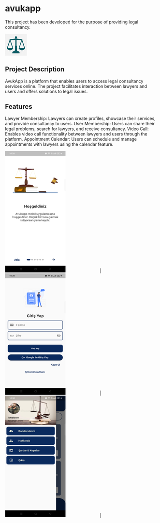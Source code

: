 # avukapp

This project has been developed for the purpose of providing legal consultancy.

![Proje Logo](assets/images/ic_launcher.png)


## Project Description

AvukApp is a platform that enables users to access legal consultancy services online. The project facilitates interaction between lawyers and users and offers solutions to legal issues.


## Features

Lawyer Membership: Lawyers can create profiles, showcase their services, and provide consultancy to users.
User Membership: Users can share their legal problems, search for lawyers, and receive consultancy.
Video Call: Enables video call functionality between lawyers and users through the platform.
Appointment Calendar: Users can schedule and manage appointments with lawyers using the calendar feature.


<img src="assets/proje_img/1.png" alt=" " width="200" height="400" style=" margin-right: 110px;"> | 
<img src="assets/proje_img/2.png" alt=" " width="200" height="400" style=" margin-right: 110px;"> | 
<img src="assets/proje_img/3.png" alt=" " width="200" height="400" style=" margin-right: 110px;"> | 